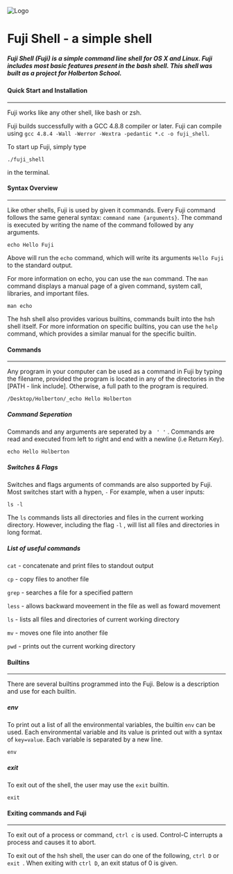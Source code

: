 ![Logo](https://user-images.githubusercontent.com/42620761/48697776-4c284a80-eb9a-11e8-928a-076ad19eb941.png)

 # Fuji Shell - a simple shell

##### Fuji Shell (Fuji) is a simple command line shell for OS X and Linux. Fuji includes most basic features present in the bash shell. This shell was built as a project for Holberton School.

#### Quick Start and Installation

------

Fuji works like any other shell, like bash or zsh.

Fuji builds successfully with a GCC 4.8.8 compiler or later. Fuji can compile using `gcc 4.8.4 -Wall -Werror -Wextra -pedantic *.c -o fuji_shell`.

To start up Fuji, simply type
```
./fuji_shell
```
in the terminal.

#### Syntax Overview

------

Like other shells, Fuji is used by given it commands. Every Fuji command follows the same general syntax: `command name {arguments}`. The command is executed by writing the name of the command followed by any arguments.

```
echo Hello Fuji
```

Above will run the `echo` command, which will write its arguments `Hello Fuji` to  the standard output.

For more information on echo, you can use the `man` command. The `man` command displays a manual page of a given command, system call, libraries, and important files.

```
man echo
```

The hsh shell also provides various builtins, commands built into the hsh shell itself. For more information on specific builtins, you can use the `help` command, which provides a similar manual for the specific builtin.


#### Commands

------

Any program in your computer can be used as a command in Fuji by typing the filename, provided the program is located in any of the directories in the [PATH - link include]. Otherwise, a full path to the program is required.

```
/Desktop/Holberton/_echo Hello Holberton
```

##### Command Seperation

Commands and any arguments are seperated by a ` ' '` . Commands are read and executed from left to right and end with a newline (i.e Return Key).

```
echo Hello Holberton
```
##### Switches & Flags

Switches and flags arguments of commands are also supported by Fuji. Most switches start with a hypen, `-`  For example, when a user inputs:

```
ls -l
```

The `ls` commands lists all directories and files in the current working directory. However, including the flag `-l` , will list all files and directories in long format.

##### List of useful commands

`cat` - concatenate and print files to standout output

`cp` - copy files to another file

`grep` - searches a file for a specified pattern

`less` - allows backward moveement in the file as well as foward movement

`ls` - lists all files and directories of current working directory

`mv` - moves one file into another file

`pwd` - prints out the current working directory

#### Builtins

------

There are several builtins programmed into the Fuji. Below is a description and use for each builtin.

##### env

To print out a list of all the environmental variables, the builtin `env` can be used. Each environmental variable and its value is printed out with a syntax of `key=value`. Each variable is separated by a new line.
```
env
```
##### exit

To exit out of the shell, the user may use the `exit` builtin.

```
exit
```

#### Exiting commands and Fuji

------

To exit out of a process or command, `ctrl c` is used. Control-C interrupts a process and causes it to abort.

To exit out of the hsh shell, the user can do one of the following, `ctrl D` or `exit `. When exiting with `ctrl D`, an exit status of 0 is given.
